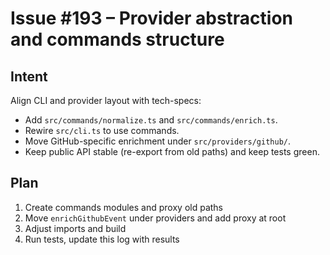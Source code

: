 # Issue #193 – Provider abstraction and commands structure

## Intent
Align CLI and provider layout with tech-specs:
- Add `src/commands/normalize.ts` and `src/commands/enrich.ts`.
- Rewire `src/cli.ts` to use commands.
- Move GitHub-specific enrichment under `src/providers/github/`.
- Keep public API stable (re-export from old paths) and keep tests green.

## Plan
1) Create commands modules and proxy old paths
2) Move `enrichGithubEvent` under providers and add proxy at root
3) Adjust imports and build
4) Run tests, update this log with results
